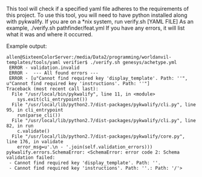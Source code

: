 This tool will check if a specified yaml file adheres to the requirements of this project.
To use this tool, you will need to have python installed along with pykwalify.
If you are on a *nix system, run 
	verify.sh [YAML FILE]
As an example, 
	./verify.sh pathfinder/feat.yml
If you have any errors, it will list what it was and where it occurred.

Example output:
```
allen@SixteenColorServer:/media/Data2/programming/worldanvil-templates/tools/yaml verifier$ ./verify.sh genesys/achetype.yml
 ERROR - validation.invalid
 ERROR -  --- All found errors ---
 ERROR - [u"Cannot find required key 'display_template'. Path: ''", u"Cannot find required key 'instructions'. Path: ''"]
Traceback (most recent call last):
  File "/usr/local/bin/pykwalify", line 11, in <module>
    sys.exit(cli_entrypoint())
  File "/usr/local/lib/python2.7/dist-packages/pykwalify/cli.py", line 95, in cli_entrypoint
    run(parse_cli())
  File "/usr/local/lib/python2.7/dist-packages/pykwalify/cli.py", line 82, in run
    c.validate()
  File "/usr/local/lib/python2.7/dist-packages/pykwalify/core.py", line 176, in validate
    error_msg=u'.\n - '.join(self.validation_errors)))
pykwalify.errors.SchemaError: <SchemaError: error code 2: Schema validation failed:
 - Cannot find required key 'display_template'. Path: ''.
 - Cannot find required key 'instructions'. Path: ''.: Path: '/'>
```